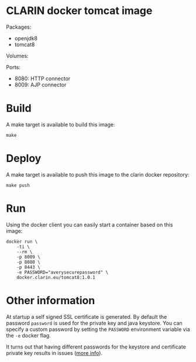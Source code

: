 # CLARIN docker tomcat image
Packages:

* openjdk8
* tomcat8

Volumes:

Ports:

* 8080: HTTP connector
* 8009: AJP connector

# Build
A make target is available to build this image:

```
make
```

# Deploy
A make target is available to push this image to the clarin docker repository:

```
make push
```

# Run
Using the docker client you can easily start a container based on this image:

```
docker run \
	-ti \
	--rm \
	-p 8009 \
	-p 8080 \
	-p 8443 \
	-e PASSWORD="averysecurepassword" \
	docker.clarin.eu/tomcat8:1.0.1
```

# Other information
At startup a self signed SSL certificate is generated. By default the password `password` is used for the private key and java keystore. You can specify a custom password by setting the `PASSWORD` environment variable via the `-e` docker flag.

It turns out that having different passwords for the keystore and certificate private key results in issues ([more info](http://joewlarson.com/blog/2009/03/25/java-ssl-use-the-same-password-for-keystore-and-key/)).